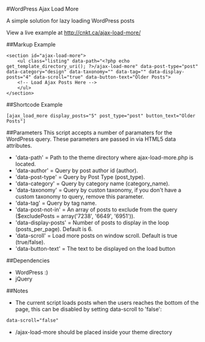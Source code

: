 #WordPress Ajax Load More

A simple solution for lazy loading WordPress posts

View a live example at http://cnkt.ca/ajax-load-more/

##Markup Example
```
<section id="ajax-load-more">
	<ul class="listing" data-path="<?php echo get_template_directory_uri(); ?>/ajax-load-more" data-post-type="post" data-category="design" data-taxonomy="" data-tag="" data-display-posts="4" data-scroll="true" data-button-text="Older Posts">
	<!-- Load Ajax Posts Here -->
	</ul>
</section>
```

##Shortcode Example
```
[ajax_load_more display_posts="5" post_type="post" button_text="Older Posts"]
```

##Parameters
This script accepts a number of paramaters for the WordPress query. These parameters are passed in via HTML5 data attributes.
- 'data-path' = Path to the theme directory where ajax-load-more.php is located.
- 'data-author' = Query by post author id (author).
- 'data-post-type' = Query by Post Type (post_type).
- 'data-category' = Query by category name (category_name).
- 'data-taxonomy' = Query by custon taxonomy, if you don't have a custom taxonomy to query, remove this parameter.
- 'data-tag' = Query by tag name.
- 'data-post-not-in' = An array of posts to exclude from the query ($excludePosts = array('7238', '6649', '6951')).
- 'data-display-posts' = Number of posts to display in the loop (posts_per_page). Default is 6.
- 'data-scroll' = Load more posts on window scroll. Default is true (true/false).
- 'data-button-text' = The text to be displayed on the load button

##Dependencies
- WordPress :)
- jQuery

##Notes
* The current script loads posts when the users reaches the bottom of the page, this can be disabled by setting data-scroll to 'false':
```html
data-scroll="false"
```
* /ajax-load-more should be placed inside your theme directory

